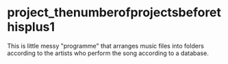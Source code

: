 project_thenumberofprojectsbeforethisplus1
==========================================

This is little messy "programme" that arranges music files into folders according to the artists who perform the song according to a database.
